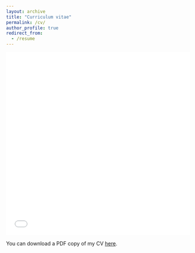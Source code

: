 ```yaml
---
layout: archive
title: "Curriculum vitae"
permalink: /cv/
author_profile: true
redirect_from:
  - /resume
---
```


<iframe src="/files/CV/BernsJoris_CV_2022.11.28.pdf" width="100%" height="500" frameborder="no" border="0" marginwidth="0" marginheight="0"></iframe>
 
You can download a PDF copy of my CV [here](/files/CV/BernsJoris_CV_2022.11.28.pdf).